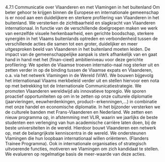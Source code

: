 4.7.1 Communicatie over Vlaanderen en met Vlamingen in het buitenland Om beter gehoor te krijgen binnen de Europese en internationale gemeenschap is er nood aan een duidelijkere en sterkere profilering van Vlaanderen in het buitenland. We versterken de zichtbaarheid en slagkracht van Vlaanderen internationaal. In functie van de verschillende doelgroepen maken we werk van eenzelfde visuele herkenbaarheid, een gerichte boodschap, sterkere synergiën in het Vlaams buitenlands optreden en verbondenheid tussen de verschillende acties die samen tot een groter, duidelijker en meer uitgesproken beeld van Vlaanderen in het buitenland moeten leiden. De impact van de gemeenschappelijke aanpak is sterk afhankelijk van en gaat hand in hand met het (finan-cieel) ambitieniveau voor deze gerichte profilering: We spelen de Vlaamse troeven internatio-naal nog sterker uit en zetten verder in op de binding tussen de Vlaamse expats en Vlaanderen, o.a. via het netwerk Vlamingen in de Wereld (ViW). We bouwen bijgevolg het internationaal Vlaams merkbeleid verder uit en stellen hiervoor een nota op met betrekking tot de Internationale Communicatiestrategie. We promoten Vlaanderen wereldwijd als innovatieve topregio. We sporen proactief opportuniteiten op om in te zetten op onze culturele diplomatie (jaarvieringen, eeuwherdenkingen, product– erkenningen,...) in combinatie met onze handel en economische diplomatie. In het bijzonder versterken we de culturele banden met Frans-Vlaanderen en Nederland. We zetten een nieuw programma op, in afstemming met VLIR, waarin we jaarlijks de beste studenten een verlenging van hun academische carrière laten doen, bij de beste universiteiten in de wereld. Hierdoor bouwt Vlaanderen een netwerk op, met de belangrijkste kenniscentra in de wereld. We ondersteunen Vlamingen die hun loopbaan internationaal willen oriënteren. (Flanders Trainee Programma). Ook in internationale organisaties of strategisch uitvoerende functies, motiveren we Vlamingen om zich kandidaat te stellen. We evalueren op regelmatige basis de meer-waarde van deze acties. 